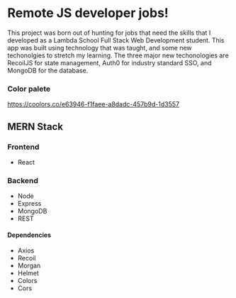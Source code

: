 # Remote JS developer jobs!

This project was born out of hunting for jobs that need the skills that I developed as a Lambda School Full Stack Web Development student. This app was built using technology that was taught, and some new techonolgies to stretch my learning. The three major new techonologies are RecoilJS for state management, Auth0 for industry standard SSO, and MongoDB for the database.

### Color palete

https://coolors.co/e63946-f1faee-a8dadc-457b9d-1d3557

## MERN Stack

### Frontend

- React

### Backend

- Node
- Express
- MongoDB
- REST

#### Dependencies

- Axios
- Recoil
- Morgan
- Helmet
- Colors
- Cors
